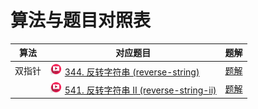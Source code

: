 # 算法与题目对照表

| 算法  | 对应题目                                                                                                                                                                                                                                                                      | 题解                                |
|-----|---------------------------------------------------------------------------------------------------------------------------------------------------------------------------------------------------------------------------------------------------------------------------|-----------------------------------|
| 双指针 | [<img src="../images/video.jpg" width="20"/>](https://www.bilibili.com/video/BV1fV4y17748/?spm_id_from=333.788.player.switch&vd_source=f881def7ea7cf10e6fa73627efe940dd) [344. 反转字符串 (reverse-string)](https://leetcode.cn/problems/reverse-string/description/)          | [题解](reverse-string/README.md)    |
|     | [<img src="../images/video.jpg" width="20"/>](https://www.bilibili.com/video/BV1dT411j7NN/?spm_id_from=333.788.player.switch&vd_source=f881def7ea7cf10e6fa73627efe940dd) [541. 反转字符串 II (reverse-string-ii)](https://leetcode.cn/problems/reverse-string-ii/description/) | [题解](reverse-string-ii/README.md) |

